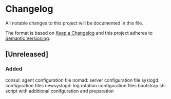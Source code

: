 # Changelog
All notable changes to this project will be documented in this file.

The format is based on [Keep a Changelog](http://keepachangelog.com/en/1.0.0/)
and this project adheres to [Semantic Versioning](http://semver.org/spec/v2.0.0.html).

## [Unreleased]

### Added
consul: agent configuration file
nomad: server configuration file
syslogd: configuration files
newsyslogd: log rotation configuration files
bootstrap.sh: script with additional conifguration and preparation
